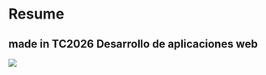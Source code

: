 <h1>Resume</h1>
<h2>made in TC2026 Desarrollo de aplicaciones web</h2>
<img src="../images/terminal.png">